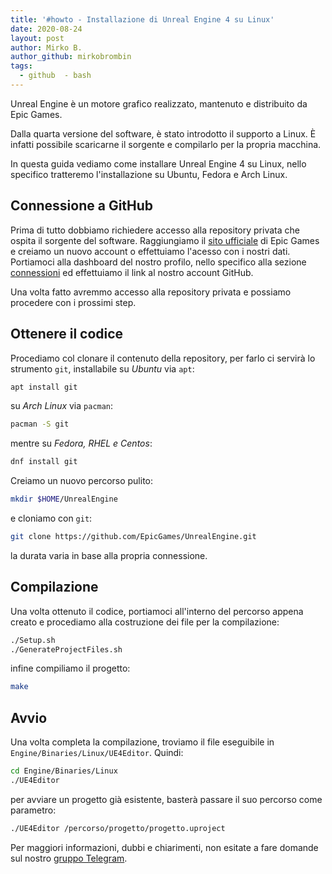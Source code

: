 ```yaml
---
title: '#howto - Installazione di Unreal Engine 4 su Linux'
date: 2020-08-24
layout: post
author: Mirko B.
author_github: mirkobrombin
tags:
  - github  - bash
---
```

Unreal Engine è un motore grafico realizzato, mantenuto e distribuito da Epic Games.

Dalla quarta versione del software, è stato introdotto il supporto a Linux. È infatti possibile scaricarne il sorgente e compilarlo per la propria macchina.

In questa guida vediamo come installare Unreal Engine 4 su Linux, nello specifico tratteremo l'installazione su Ubuntu, Fedora e Arch Linux.

## Connessione a GitHub
Prima di tutto dobbiamo richiedere accesso alla repository privata che ospita il sorgente del software. Raggiungiamo il <a href="https://www.epicgames.com/id/login">sito ufficiale</a> di Epic Games e creiamo un nuovo account o effettuiamo l'acesso con i nostri dati. Portiamoci alla dashboard del nostro profilo, nello specifico alla sezione <a href="https://www.unrealengine.com/dashboard/connected">connessioni</a> ed effettuiamo il link al nostro account GitHub.

Una volta fatto avremmo accesso alla repository privata e possiamo procedere con i prossimi step.

## Ottenere il codice
Procediamo col clonare il contenuto della repository, per farlo ci servirà lo strumento `git`, installabile su *Ubuntu* via `apt`:

```bash
apt install git
```

su *Arch Linux* via `pacman`:

```bash
pacman -S git
```

mentre su *Fedora, RHEL e Centos*:

```bash
dnf install git
```

Creiamo un nuovo percorso pulito:

```bash
mkdir $HOME/UnrealEngine
```

e cloniamo con `git`:

```bash
git clone https://github.com/EpicGames/UnrealEngine.git
```

la durata varia in base alla propria connessione.

## Compilazione
Una volta ottenuto il codice, portiamoci all'interno del percorso appena creato e procediamo alla costruzione dei file per la compilazione:

```bash
./Setup.sh
./GenerateProjectFiles.sh 
```

infine compiliamo il progetto:

```bash
make
```

## Avvio
Una volta completa la compilazione, troviamo il file eseguibile in `Engine/Binaries/Linux/UE4Editor`. Quindi:

```bash
cd Engine/Binaries/Linux
./UE4Editor
```

per avviare un progetto già esistente, basterà passare il suo percorso come parametro:

```bash
./UE4Editor /percorso/progetto/progetto.uproject
```

Per maggiori informazioni, dubbi e chiarimenti, non esitate a fare domande sul nostro [gruppo Telegram](https://t.me/linuxpeople).
